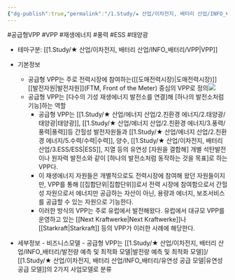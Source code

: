 ```yaml
---
{"dg-publish":true,"permalink":"/1.Study/★ 산업/이차전지, 배터리 산업/INFO_배터리/공급형 VPP/","created":"2024-11-20T21:02:27.684+09:00","updated":"2025-06-26T16:50:13.316+09:00"}
---
```


#공급형VPP #VPP #재생에너지 #풍력 #ESS #태양광 

- 테마구분: [[1.Study/★ 산업/이차전지, 배터리 산업/INFO_배터리/VPP\|VPP]]

- 기본정보
	- 공급형 VPP는 주로 전력시장에 참여하는([[도매전력시장)\|도매전력시장)]] [[발전자원\|발전자원]](FTM, Front of the Meter) 중심의 VPP로 정의![](https://i.imgur.com/kGoItDL.png)
	- 공급형 VPP는 [다수의 기성 재생에너지 발전소를 연결]해 [하나의 발전소처럼 기능]하는 역할
		- 공급형 VPP는 [[1.Study/★ 산업/에너지 산업/2.친환경 에너지/2.태양광/태양광\|태양광]], [[1.Study/★ 산업/에너지 산업/2.친환경 에너지/3.풍력/풍력\|풍력]]등 간헐성 발전자원들과 [[1.Study/★ 산업/에너지 산업/2.친환경 에너지/5.수력/수력\|수력]], 양수, [[1.Study/★ 산업/이차전지, 배터리 산업/3.ESS/ESS\|ESS]], 지열 등의 유연성 [자원을 결합해] 개별 석탄발전이나 원자력 발전소와 같이 [하나의 발전소처럼 동작하는 것을 목표]로 하는 VPP다. 
		- 이 재생에너지 자원들은 개별적으로도 전력시장에 참여해 왔던 자원들이지만, VPP를 통해 [[집합단위\|집합단위]]로서 전력 시장에 참여함으로서 간헐성 자원으로서 에너지만 공급하는 자산이 아닌, 용량과 에너지, 보조서비스를 공급할 수 있는 자원으로 기능한다. 
		- 이러한 방식의 VPP는 주로 유럽에서 발전해왔다. 유럽에서 대규모 VPP를 운영하고 있는 [[Next Kraftwerke\|Next Kraftwerke]]나 [[Starkraft\|Starkraft]] 등의 VPP가 이러한 사례에 해당한다.


- 세부정보
		- 비즈니스모델
				- 공급형 VPP는 [[1.Study/★ 산업/이차전지, 배터리 산업/INFO_배터리/발전량 예측 및 최적화 모델\|발전량 예측 및 최적화 모델]]/ [[1.Study/★ 산업/이차전지, 배터리 산업/INFO_배터리/유연성 공급 모델\|유연성 공급 모델]]의 2가지 사업모델로 분류
